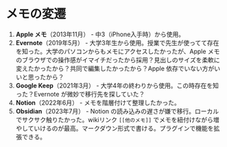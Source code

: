 # メモの変遷

1. **Apple メモ**（2013年11月） - 中3（iPhone入手時）から使用。
2. **Evernote**（2019年5月） - 大学3年生から使用。授業で先生が使ってて存在を知った。大学のパソコンからもメモにアクセスしたかったが、Apple メモのブラウザでの操作感がイマイチだったから採用？見出しのサイズを柔軟に変えたかったから？共同で編集したかったから？Apple 依存でいない方がいいと思ったから？
3. **Google Keep**（2021年3月） - 大学4年の終わりから使用。この時存在を知った？Evernote が微妙で移行先を探していた？
4. **Notion**（2022年6月） - メモを階層付けて整理したかった。
5. **Obsidian**（2023年7月） - Notion の読み込みの遅さが嫌で移行。ローカルでサクサク触りたかった。wikiリンク `[[他のメモ]]` でメモを紐付けながら増やしていけるのが最高。マークダウン形式で書ける。プラグインで機能を拡張できる。

